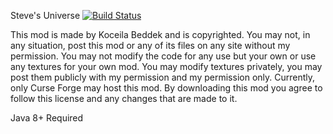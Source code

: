 Steve's Universe [![Build Status](https://travis-ci.org/BurntRouter/StevesUniverse.svg?branch=master)](https://travis-ci.org/BurntRouter/StevesUniverse)

This mod is made by Koceila Beddek and is copyrighted. You may not, in any situation, post this mod or any of its files on any site without my permission. You may not modify the code for any use but your own or use any textures for your own mod. You may modify textures privately, you may post them publicly with my permission and my permission only. Currently, only Curse Forge may host this mod.  By downloading this mod you agree to follow this license and any changes that are made to it.

Java 8+ Required
